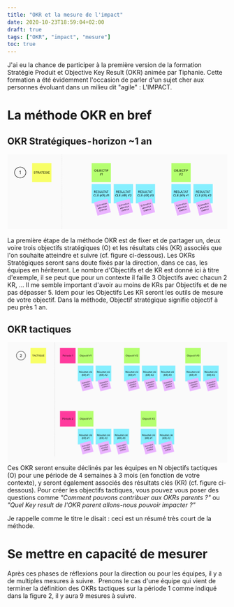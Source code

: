 ```yaml
---
title: "OKR et la mesure de l'impact"
date: 2020-10-23T18:59:04+02:00
draft: true
tags: ["OKR", "impact", "mesure"]
toc: true
---
```


J'ai eu la chance de participer à la première version de la formation Stratégie Produit et Objective Key Result (OKR) animée par Tiphanie. Cette formation a été évidemment l'occasion de parler d'un sujet cher aux personnes évoluant dans un milieu dit "agile" : L'IMPACT.

# La méthode OKR en bref

## OKR Stratégiques - horizon ~1 an
![Les OKR stratégiques](OKR_Strategiques.png)

La  première étape de la méthode OKR est de fixer et de partager un, deux voire  trois objectifs stratégiques (O) et les résultats clés (KR) associés que l'on souhaite atteindre et suivre (cf. figure ci-dessous). Les OKRs Stratégiques seront sans doute fixés par la direction, dans ce cas, les équipes en hériteront.
Le nombre d'Objectifs et de KR est donné ici à titre d'exemple, il se peut que pour un contexte il faille 3 Objectifs avec chacun 2 KR, … Il me semble important d'avoir au moins de KRs par Objectifs et de ne pas dépasser 5. Idem pour les Objectifs
Les KR seront les outils de mesure de votre objectif. Dans la méthode, Objectif stratégique signifie objectif à peu près 1 an.

## OKR tactiques
![Les OKR stratégiques](OKR_tactiques.png)
Ces OKR seront ensuite déclinés par les équipes en N objectifs tactiques (O) pour une période de 4 semaines à 3 mois (en fonction de votre contexte), y seront également associés des résultats clés (KR) (cf. figure ci-dessous).
Pour créer les objectifs tactiques, vous pouvez vous poser des questions comme *"Comment pouvons contribuer aux OKRs parents ?"* ou *"Quel Key result de l'OKR parent allons-nous pouvoir impacter ?"*

Je rappelle comme le titre le disait : ceci est un résumé très court de la méthode.

# Se mettre en capacité de mesurer
Après ces phases de réflexions pour la direction ou pour les équipes, il y a de multiples mesures à suivre. 
Prenons le cas d'une équipe qui vient de terminer la définition des OKRs tactiques sur la période 1 comme indiqué dans la figure 2, il y aura 9 mesures à suivre.
